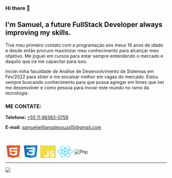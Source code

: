 ### Hi there 👋

<!--
**samukawsouza/samukawsouza** is a ✨ _special_ ✨ repository because its `README.md` (this file) appears on your GitHub profile.
-->

<h2>I'm Samuel, a future FullStack Developer always improving my skills.</h2> 
  
<p>Tive meu primeiro contato com a programação aos meus 16 anos de idade e desde então procuro maximizar meu conhecimento para alcançar meu objetivo.
Me joguei em cursos para estar sempre entendendo o mercado e daquilo que irá me capacitar para isso.</p>

<p>Iniciei miha faculdade de Análise de Desenvolvimento de Sistemas em Fev/2022 para obter e me encaixar melhor em vagas do mercado. Estou sempre buscando
conhecimento para que possa agregar em times que irei me desenvolver e como pessoa para inovar este mundo no ramo da tecnologia.</p>


<h3>ME CONTATE:</h3>
<p><strong>Telefone:</strong> <a href="tel:+5511983830759">+55 11 98383-0759</a></p>
<p><strong>E-mail:</strong> <a href="mailto:samuelwilliansdesouza15@gmail.com">samuelwilliansdesouza15@gmail.com</a></p>
<br>
  
<div style="display: inline_block"><br>
  <img align="center" alt="HTML" height="40" width="50" src="https://raw.githubusercontent.com/devicons/devicon/master/icons/html5/html5-original.svg">
  <img align="center" alt="CSS" height="40" width="50" src="https://raw.githubusercontent.com/devicons/devicon/master/icons/css3/css3-original.svg">
  <img align="center" alt="Js" height="40" width="50" src="https://raw.githubusercontent.com/devicons/devicon/master/icons/javascript/javascript-plain.svg">
  <img align="center" alt="React" height="40" width="50" src="https://raw.githubusercontent.com/devicons/devicon/master/icons/react/react-original.svg">
  <img align="center" alt="Php" height="40" width="50" src="https://cdn.jsdelivr.net/gh/devicons/devicon/icons/php/php-original.svg" />

</div>
  
<hr/>
  <a href = "mailto:samuelwilliansdesouza15@gmail.com"><img src="https://img.shields.io/badge/-Gmail-%23333?style=for-the-badge&logo=gmail&logoColor=white" target="_blank"></a>

  

  
  

